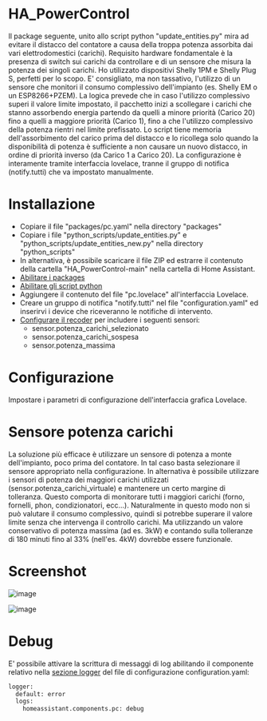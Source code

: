 # HA_PowerControl
Il package seguente, unito allo script python "update_entities.py" mira ad evitare il distacco del contatore a causa della troppa potenza assorbita dai vari elettrodomestici (carichi).
Requisito hardware fondamentale è la presenza di switch sui carichi da controllare e di un sensore che misura la potenza dei singoli carichi. 
Ho utilizzato dispositivi Shelly 1PM e Shelly Plug S, perfetti per lo scopo.
E' consigliato, ma non tassativo, l'utilizzo di un sensore che monitori il consumo complessivo dell'impianto (es. Shelly EM o un ESP8266+PZEM).
La logica prevede che in caso l'utilizzo complessivo superi il valore limite impostato, il pacchetto inizi a scollegare i carichi che stanno assorbendo energia partendo da quelli a minore priorità (Carico 20) fino a quelli a maggiore priorità (Carico 1), fino a che l'utilizzo complessivo della potenza rientri nel limite prefissato.
Lo script tiene memoria dell'assorbimento del carico prima del distacco e lo ricollega solo quando la disponibilità di potenza è sufficiente a non causare un nuovo distacco, in ordine di priorità inverso (da Carico 1 a Carico 20).
La configurazione è interamente tramite interfaccia lovelace, tranne il gruppo di notifica (notify.tutti) che va impostato manualmente.

# Installazione
- Copiare il file "packages/pc.yaml" nella directory "packages"
- Copiare i file "python_scripts/update_entities.py" e "python_scripts/update_entities_new.py" nella directory "python_scripts"
- In alternativa, è possibile scaricare il file ZIP ed estrarre il contenuto della cartella "HA_PowerControl-main" nella cartella di Home Assistant.
- [Abilitare i packages](https://www.home-assistant.io/docs/configuration/packages/)
- [Abilitare gli script python](https://www.home-assistant.io/integrations/python_script/)
- Aggiungere il contenuto del file "pc.lovelace" all'interfaccia Lovelace.
- Creare un gruppo di notifica "notify.tutti" nel file "configuration.yaml" ed inserirvi i device che riceveranno le notifiche di intervento.
- [Configurare il recoder](https://www.home-assistant.io/integrations/recorder/) per includere i seguenti sensori:
  - sensor.potenza_carichi_selezionato
  - sensor.potenza_carichi_sospesa
  - sensor.potenza_massima

# Configurazione
Impostare i parametri di configurazione dell'interfaccia grafica Lovelace.

# Sensore potenza carichi
La soluzione più efficace è utilizzare un sensore di potenza a monte dell'impianto, poco prima del contatore. In tal caso basta selezionare il sensore appropriato nella configurazione.
In alternativa è possibile utilizzare i sensori di potenza dei maggiori carichi utilizzati (sensor.potenza_carichi_virtuale) e mantenere un certo margine di tolleranza.
Questo comporta di monitorare tutti i maggiori carichi (forno, fornelli, phon, condizionatori, ecc...).
Naturalmente in questo modo non si può valutare il consumo complessivo, quindi si potrebbe superare il valore limite senza che intervenga il controllo carichi.
Ma utilizzando un valore conservativo di potenza massima (ad es. 3kW) e contando sulla tolleranze di 180 minuti fino al 33% (nell'es. 4kW) dovrebbe essere funzionale.

# Screenshot
![image](https://user-images.githubusercontent.com/7837288/107847400-773a8c80-6deb-11eb-9c08-90e9998ffe08.png)

![image](https://user-images.githubusercontent.com/7837288/107847409-8f121080-6deb-11eb-928e-3115360aa561.png)

# Debug
E' possibile attivare la scrittura di messaggi di log abilitando il componente relativo nella [sezione logger](https://www.home-assistant.io/integrations/logger/) del file di configurazione configuration.yaml:
```python
logger:
  default: error
  logs:
    homeassistant.components.pc: debug
```
